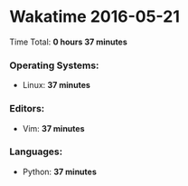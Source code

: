 # Wakatime 2016-05-21

Time Total: **0 hours 37 minutes**

### Operating Systems:
- Linux: **37 minutes** 

### Editors:
- Vim: **37 minutes** 

### Languages:
- Python: **37 minutes** 

